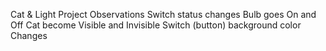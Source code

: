 Cat & Light Project
Observations
Switch status changes
Bulb goes On and Off
Cat become Visible and Invisible
Switch (button) background color Changes

